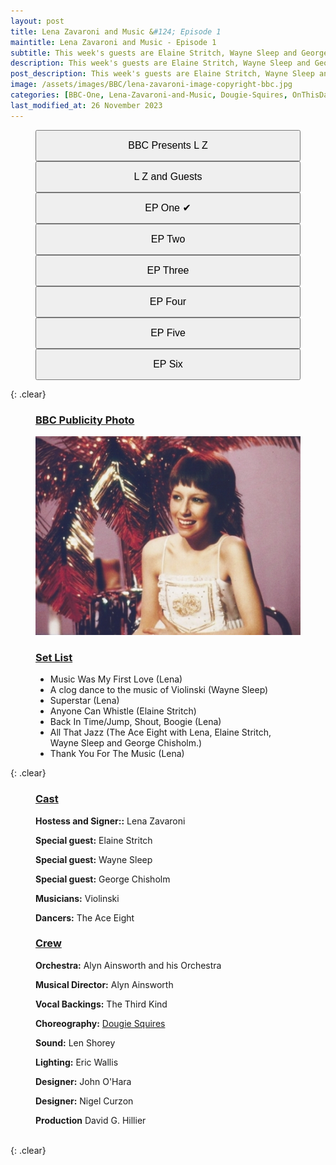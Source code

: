 ```yaml
---
layout: post
title: Lena Zavaroni and Music &#124; Episode 1
maintitle: Lena Zavaroni and Music - Episode 1
subtitle: This week's guests are Elaine Stritch, Wayne Sleep and George Chisholm
description: This week's guests are Elaine Stritch, Wayne Sleep and George Chisholm.
post_description: This week's guests are Elaine Stritch, Wayne Sleep and George Chisholm.
image: /assets/images/BBC/lena-zavaroni-image-copyright-bbc.jpg
categories: [BBC-One, Lena-Zavaroni-and-Music, Dougie-Squires, OnThisDay23May]
last_modified_at: 26 November 2023
---
```


<figure class="fig3">
<a href="/1979-04-01-bbc-presents-lena-zavaroni"><button class="width"><big>BBC Presents L Z</big></button></a>
<a href="/1979-04-08-lena-zavaroni-and-guests"><button class="width"><big>L Z and Guests</big></button></a>
<a href="/1979-05-23-lena-zavaroni-and-music"><button class="width"><big>EP One &#x2714;</big></button></a>
<a href="/1979-05-30-lena-zavaroni-and-music"><button class="width"><big>EP Two</big></button></a>
<a href="/1979-06-06-lena-zavaroni-and-music"><button class="width"><big>EP Three</big></button></a>
<a href="/1979-06-13-lena-zavaroni-and-music"><button class="width"><big>EP Four</big></button></a>
<a href="/1979-06-20-lena-zavaroni-and-music"><button class="width"><big>EP Five</big></button></a>
<a href="/1979-06-27-lena-zavaroni-and-music"><button class="width"><big>EP Six</big></button></a>
</figure>

{: .clear}

<figure class="fig1">
<h3 id="infobox1"><a href="#infobox1">BBC Publicity Photo</a></h3>
<img src="/assets/images/BBC/lena-zavaroni-image-copyright-bbc.jpg" class="full-width">
</figure>

<figure class="fig2">
<h3 id="infobox2"><a href="#infobox2">Set List</a></h3>
<ul>
<li>Music Was My First Love (Lena)</li>
<li>A clog dance to the music of Violinski (Wayne Sleep)</li>
<li>Superstar (Lena)</li>
<li>Anyone Can Whistle (Elaine Stritch)</li>
<li>Back In Time/Jump, Shout, Boogie (Lena)</li>
<li>All That Jazz (The Ace Eight with Lena, Elaine Stritch, Wayne Sleep and George Chisholm.)</li>
<li>Thank You For The Music (Lena)</li>
</ul>
</figure>

{: .clear}

<figure class="fig1">
<h3 id="infobox3"><a href="#infobox3">Cast</a></h3>
<p><strong>Hostess and Signer::</strong> Lena Zavaroni</p>
<p><strong>Special guest:</strong> Elaine Stritch</p>
<p><strong>Special guest:</strong> Wayne Sleep</p>
<p><strong>Special guest:</strong> George Chisholm</p>
<p><strong>Musicians:</strong> Violinski</p>
<p><strong>Dancers:</strong> The Ace Eight</p>
</figure>


<figure class="fig2">
<h3 id="infobox4"><a href="#infobox4">Crew</a></h3>
<p><strong>Orchestra:</strong> Alyn Ainsworth and his Orchestra</p>
<p><strong>Musical Director:</strong> Alyn Ainsworth</p>
<p><strong>Vocal Backings:</strong> The Third Kind</p>
<p><strong>Choreography:</strong> <a href="/2023-05-21-dougie-squires">Dougie Squires</a></p>
<p><strong>Sound:</strong> Len Shorey</p>
<p><strong>Lighting:</strong> Eric Wallis</p>
<p><strong>Designer:</strong> John O'Hara</p>
<p><strong>Designer:</strong> Nigel Curzon</p>
<p><strong>Production</strong> David G. Hillier</p>
</figure>

<br />{: .clear}

<style>
.width {width:24%; height:40px;}
@media (orientation: portrait) {.width {width:100%; height:50px;}}
</style>


